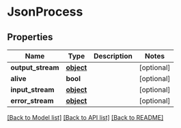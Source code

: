# JsonProcess


## Properties
Name | Type | Description | Notes
------------ | ------------- | ------------- | -------------
**output_stream** | [**object**](.md) |  | [optional] 
**alive** | **bool** |  | [optional] 
**input_stream** | [**object**](.md) |  | [optional] 
**error_stream** | [**object**](.md) |  | [optional] 

[[Back to Model list]](../README.md#documentation-for-models) [[Back to API list]](../README.md#documentation-for-api-endpoints) [[Back to README]](../README.md)


